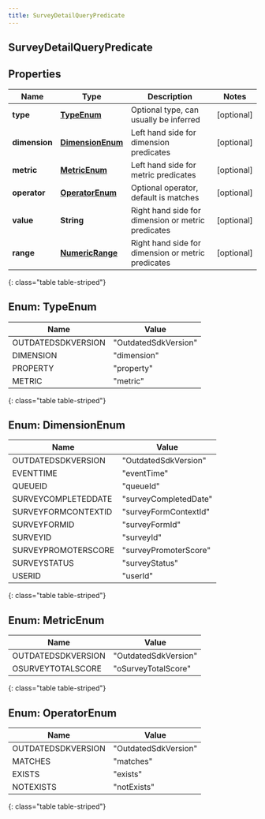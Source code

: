 ```yaml
---
title: SurveyDetailQueryPredicate
---
```


## SurveyDetailQueryPredicate

## Properties

| Name          | Type                                                     | Description                                        | Notes      |
| ------------- | -------------------------------------------------------- | -------------------------------------------------- | ---------- |
| **type**      | [**TypeEnum**](#TypeEnum)<!---->                         | Optional type, can usually be inferred             | [optional] |
| **dimension** | [**DimensionEnum**](#DimensionEnum)<!---->               | Left hand side for dimension predicates            | [optional] |
| **metric**    | [**MetricEnum**](#MetricEnum)<!---->                     | Left hand side for metric predicates               | [optional] |
| **operator**  | [**OperatorEnum**](#OperatorEnum)<!---->                 | Optional operator, default is matches              | [optional] |
| **value**     | <!----><!---->**String**<!---->                          | Right hand side for dimension or metric predicates | [optional] |
| **range**     | <!----><!---->[**NumericRange**](NumericRange.md)<!----> | Right hand side for dimension or metric predicates | [optional] |

{: class="table table-striped"}

<a name="TypeEnum"></a>

## Enum: TypeEnum

| Name               | Value                          |
| ------------------ | ------------------------------ |
| OUTDATEDSDKVERSION | &quot;OutdatedSdkVersion&quot; |
| DIMENSION          | &quot;dimension&quot;          |
| PROPERTY           | &quot;property&quot;           |
| METRIC             | &quot;metric&quot;             |

{: class="table table-striped"}

<a name="DimensionEnum"></a>

## Enum: DimensionEnum

| Name                | Value                           |
| ------------------- | ------------------------------- |
| OUTDATEDSDKVERSION  | &quot;OutdatedSdkVersion&quot;  |
| EVENTTIME           | &quot;eventTime&quot;           |
| QUEUEID             | &quot;queueId&quot;             |
| SURVEYCOMPLETEDDATE | &quot;surveyCompletedDate&quot; |
| SURVEYFORMCONTEXTID | &quot;surveyFormContextId&quot; |
| SURVEYFORMID        | &quot;surveyFormId&quot;        |
| SURVEYID            | &quot;surveyId&quot;            |
| SURVEYPROMOTERSCORE | &quot;surveyPromoterScore&quot; |
| SURVEYSTATUS        | &quot;surveyStatus&quot;        |
| USERID              | &quot;userId&quot;              |

{: class="table table-striped"}

<a name="MetricEnum"></a>

## Enum: MetricEnum

| Name               | Value                          |
| ------------------ | ------------------------------ |
| OUTDATEDSDKVERSION | &quot;OutdatedSdkVersion&quot; |
| OSURVEYTOTALSCORE  | &quot;oSurveyTotalScore&quot;  |

{: class="table table-striped"}

<a name="OperatorEnum"></a>

## Enum: OperatorEnum

| Name               | Value                          |
| ------------------ | ------------------------------ |
| OUTDATEDSDKVERSION | &quot;OutdatedSdkVersion&quot; |
| MATCHES            | &quot;matches&quot;            |
| EXISTS             | &quot;exists&quot;             |
| NOTEXISTS          | &quot;notExists&quot;          |

{: class="table table-striped"}
